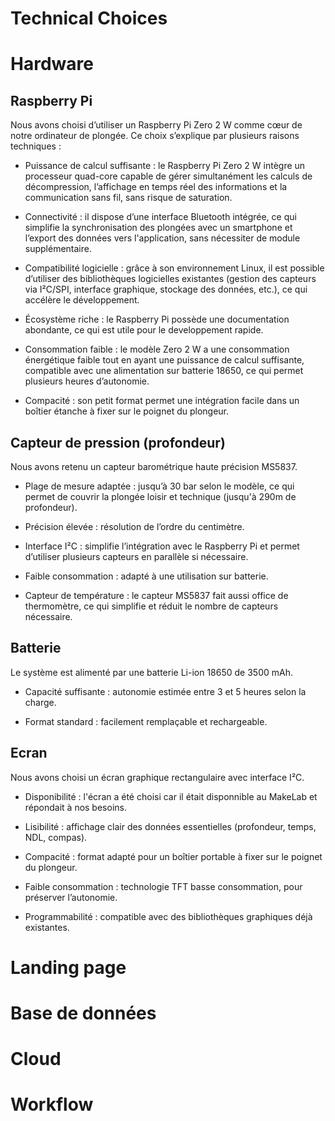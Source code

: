 # Technical Choices

# Hardware

## Raspberry Pi

Nous avons choisi d’utiliser un Raspberry Pi Zero 2 W comme cœur de notre ordinateur de plongée. Ce choix s’explique par plusieurs raisons techniques :

- Puissance de calcul suffisante : le Raspberry Pi Zero 2 W intègre un processeur quad-core capable de gérer simultanément les calculs de décompression, l’affichage en temps réel des informations et la communication sans fil, sans risque de saturation.

- Connectivité : il dispose d’une interface Bluetooth intégrée, ce qui simplifie la synchronisation des plongées avec un smartphone et l’export des données vers l'application, sans nécessiter de module supplémentaire.

- Compatibilité logicielle : grâce à son environnement Linux, il est possible d’utiliser des bibliothèques logicielles existantes (gestion des capteurs via I²C/SPI, interface graphique, stockage des données, etc.), ce qui accélère le développement.

- Écosystème riche : le Raspberry Pi possède une documentation abondante, ce qui est utile pour le developpement rapide.

- Consommation faible : le modèle Zero 2 W a une consommation énergétique faible tout en ayant une puissance de calcul suffisante, compatible avec une alimentation sur batterie 18650, ce qui permet plusieurs heures d’autonomie.

- Compacité : son petit format permet une intégration facile dans un boîtier étanche à fixer sur le poignet du plongeur.

## Capteur de pression (profondeur)

Nous avons retenu un capteur barométrique haute précision MS5837.

- Plage de mesure adaptée : jusqu’à 30 bar selon le modèle, ce qui permet de couvrir la plongée loisir et technique (jusqu'à 290m de profondeur).

- Précision élevée : résolution de l’ordre du centimètre.

- Interface I²C : simplifie l’intégration avec le Raspberry Pi et permet d’utiliser plusieurs capteurs en parallèle si nécessaire.

- Faible consommation : adapté à une utilisation sur batterie.

- Capteur de température : le capteur MS5837 fait aussi office de thermomètre, ce qui simplifie et réduit le nombre de capteurs nécessaire.

## Batterie

Le système est alimenté par une batterie Li-ion 18650 de 3500 mAh.

- Capacité suffisante : autonomie estimée entre 3 et 5 heures selon la charge.

- Format standard : facilement remplaçable et rechargeable.

## Ecran

Nous avons choisi un écran graphique rectangulaire avec interface I²C.

- Disponibilité : l'écran a été choisi car il était disponnible au MakeLab et répondait à nos besoins.

- Lisibilité : affichage clair des données essentielles (profondeur, temps, NDL, compas).

- Compacité : format adapté pour un boîtier portable à fixer sur le poignet du plongeur.

- Faible consommation : technologie TFT basse consommation, pour préserver l’autonomie.

- Programmabilité : compatible avec des bibliothèques graphiques déjà existantes.

# Landing page

# Base de données

# Cloud

# Workflow
